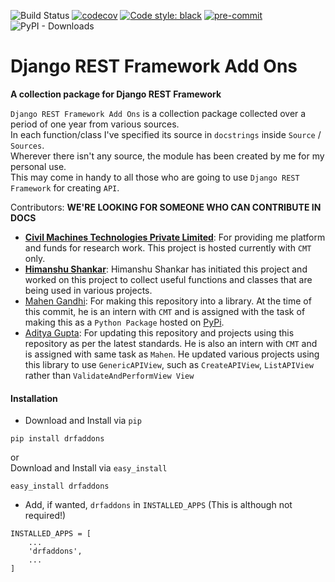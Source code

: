 ![Build Status](https://github.com/101loop/drf-addons/workflows/CI/badge.svg)
[![codecov](https://codecov.io/gh/101Loop/drf-addons/branch/master/graph/badge.svg)](https://codecov.io/gh/101Loop/drf-addons)
[![Code style: black](https://img.shields.io/badge/code%20style-black-000000.svg)](https://github.com/psf/black)
[![pre-commit](https://img.shields.io/badge/pre--commit-enabled-brightgreen?logo=pre-commit&logoColor=white)](https://github.com/pre-commit/pre-commit)
![PyPI - Downloads](https://img.shields.io/pypi/dm/drfaddons)

# Django REST Framework Add Ons

**A collection package for Django REST Framework**<br>

`Django REST Framework Add Ons` is a collection package collected over a period
of one year from various sources.<br> In each function/class I've specified its
source in `docstrings` inside `Source` / `Sources`.<br> Wherever there isn't any
source, the module has been created by me for my personal use.<br> This may come
in handy to all those who are going to use `Django REST Framework` for creating
`API`.<br>

Contributors: **WE'RE LOOKING FOR SOMEONE WHO CAN CONTRIBUTE IN DOCS**

- **[Civil Machines Technologies Private Limited](https://github.com/civilmachines)**:
  For providing me platform and funds for research work. This project is hosted
  currently with `CMT` only.
- **[Himanshu Shankar](https://github.com/iamhssingh)**: Himanshu Shankar has
  initiated this project and worked on this project to collect useful functions
  and classes that are being used in various projects.
- [Mahen Gandhi](https://github.com/imlegend19): For making this repository into
  a library. At the time of this commit, he is an intern with `CMT` and is
  assigned with the task of making this as a `Python Package` hosted on
  [PyPi](https://pypi.org/).
- [Aditya Gupta](https://github.com/ag93999): For updating this repository and
  projects using this repository as per the latest standards. He is also an
  intern with `CMT` and is assigned with same task as `Mahen`. He updated
  various projects using this library to use `GenericAPIView`, such as
  `CreateAPIView`, `ListAPIView` rather than `ValidateAndPerformView View`

#### Installation

- Download and Install via `pip`

```
pip install drfaddons
```

or<br> Download and Install via `easy_install`

```
easy_install drfaddons
```

- Add, if wanted, `drfaddons` in `INSTALLED_APPS` (This is although not
  required!)

```
INSTALLED_APPS = [
    ...
    'drfaddons',
    ...
]
```
